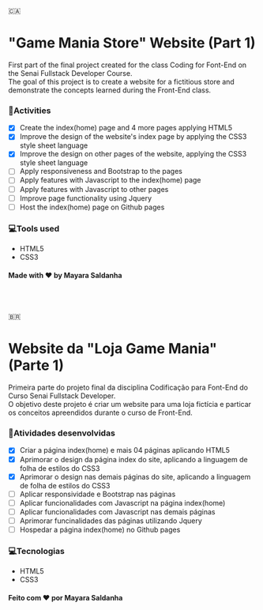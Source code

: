 :canada:
# "Game Mania Store" Website (Part 1)
First part of the final project created for the class Coding for Font-End on the Senai Fullstack Developer Course.<br/>
The goal of this project is to create a website for a fictitious store and demonstrate the concepts learned during the Front-End class.

### 📄Activities
- [x] Create the index(home) page and 4 more pages applying HTML5
- [x] Improve the design of the website's index page by applying the CSS3 style sheet language
- [x] Improve the design on other pages of the website, applying the CSS3 style sheet language
- [ ] Apply responsiveness and Bootstrap to the pages
- [ ] Apply features with Javascript to the index(home) page
- [ ] Apply features with Javascript to other pages
- [ ] Improve page functionality using Jquery
- [ ] Host the index(home) page on Github pages

### 💻Tools used
- HTML5
- CSS3

#### Made with ❤️ by Mayara Saldanha

<br/>
<br/>

:brazil:
# Website da "Loja Game Mania" (Parte 1)
Primeira parte do projeto final da disciplina Codificação para Font-End do Curso Senai Fullstack Developer.<br/>
O objetivo deste projeto é criar um website para uma loja fictícia e particar os conceitos apreendidos durante o curso de Front-End.

### 📄Atividades desenvolvidas
- [x] Criar a página index(home) e mais 04 páginas aplicando HTML5 
- [x] Aprimorar o design da página index do site, aplicando a linguagem de folha de estilos do CSS3
- [x] Aprimorar o design nas demais páginas do site, aplicando a linguagem de folha de estilos do CSS3
- [ ] Aplicar responsividade e Bootstrap nas páginas
- [ ] Aplicar funcionalidades com Javascript na página index(home)
- [ ] Aplicar funcionalidades com Javascript nas demais páginas
- [ ] Aprimorar funcinalidades das páginas utilizando Jquery
- [ ] Hospedar a página index(home) no Github pages

### 💻Tecnologias
- HTML5
- CSS3

#### Feito com ❤️ por Mayara Saldanha

